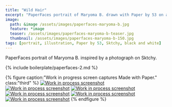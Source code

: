```yaml
---
title: "Wild Hair"
excerpt: "PaperFaces portrait of Maryoma B. drawn with Paper by 53 on an iPad."
image: 
  path: &image /assets/images/paperfaces-maryoma-b.jpg 
  feature: *image
  teaser: /assets/images/paperfaces-maryoma-b-teaser.jpg
  thumbnail: /assets/images/paperfaces-maryoma-b-150.jpg
tags: [portrait, illustration, Paper by 53, Sktchy, black and white]
---
```


PaperFaces portrait of Maryoma B. inspired by a photograph on Sktchy.

{% include boilerplate/paperfaces-2.md %}

{% figure caption:"Work in progress screen captures Made with Paper." class:"third" %}
[![Work in process screenshot](/assets/images/paperfaces-maryoma-b-process-1-600.jpg)](/assets/images/paperfaces-maryoma-b-process-1-lg.jpg) [![Work in process screenshot](/assets/images/paperfaces-maryoma-b-process-2-600.jpg)](/assets/images/paperfaces-maryoma-b-process-2-lg.jpg) [![Work in process screenshot](/assets/images/paperfaces-maryoma-b-process-3-600.jpg)](/assets/images/paperfaces-maryoma-b-process-3-lg.jpg) [![Work in process screenshot](/assets/images/paperfaces-maryoma-b-process-4-600.jpg)](/assets/images/paperfaces-maryoma-b-process-4-lg.jpg) [![Work in process screenshot](/assets/images/paperfaces-maryoma-b-process-5-600.jpg)](/assets/images/paperfaces-maryoma-b-process-5-lg.jpg) [![Work in process screenshot](/assets/images/paperfaces-maryoma-b-process-6-600.jpg)](/assets/images/paperfaces-maryoma-b-process-6-lg.jpg)
{% endfigure %}
